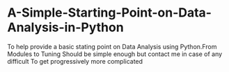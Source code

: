 # A-Simple-Starting-Point-on-Data-Analysis-in-Python
To help provide a basic stating point on Data Analysis using Python.From Modules to Tuning
Should be simple enough but contact me in case of any difficult
To get progressively more complicated
